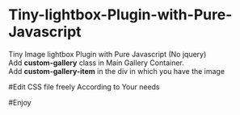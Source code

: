 # Tiny-lightbox-Plugin-with-Pure-Javascript
Tiny Image lightbox Plugin with Pure Javascript (No jquery)<br>
Add <strong>custom-gallery</strong> class in Main Gallery Container.<br>
Add <strong>custom-gallery-item</strong> in the div in which you have the image

#Edit CSS file freely According to Your needs<br>

#Enjoy
